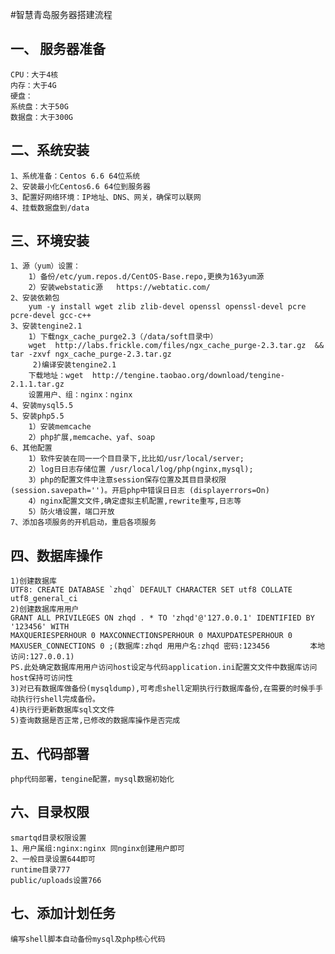 #智慧青岛服务器搭建流程

一、	服务器准备
----------------
    CPU：大于4核
    内存：大于4G
    硬盘：
    系统盘：大于50G
    数据盘：大于300G

二、系统安装
------------
    1、系统准备：Centos 6.6 64位系统
    2、安装最小化Centos6.6 64位到服务器
    3、配置好网络环境：IP地址、DNS、网关，确保可以联网
    4、挂载数据盘到/data
三、环境安装
------------
    1、源（yum）设置：
        1）备份/etc/yum.repos.d/CentOS-Base.repo,更换为163yum源
        2）安装webstatic源   https://webtatic.com/
    2、安装依赖包
        yum -y install wget zlib zlib-devel openssl openssl-devel pcre pcre-devel gcc-c++
    3、安装tengine2.1
        1）下载ngx_cache_purge2.3（/data/soft目录中）
        wget  http://labs.frickle.com/files/ngx_cache_purge-2.3.tar.gz  && tar -zxvf ngx_cache_purge-2.3.tar.gz
         2)编译安装tengine2.1
        下载地址：wget  http://tengine.taobao.org/download/tengine-2.1.1.tar.gz
        设置用户、组：nginx：nginx
    4、安装mysql5.5
    5、安装php5.5
        1）安装memcache
        2）php扩展,memcache、yaf、soap
    6、其他配置
        1）软件安装在同⼀一个⽬目录下,⽐比如/usr/local/server;
        2）log⽇日志存储位置 /usr/local/log/php(nginx,mysql);
        3）php的配置文件中注意session保存位置及其⽬目录权限(session.savepath='')。开启php中错误⽇日志 (displayerrors=On)
        4）nginx配置⽂文件,确定虚拟主机配置,rewrite重写,日志等
        5）防火墙设置，端口开放
    7、添加各项服务的开机启动，重启各项服务
四、数据库操作
--------------
    1)创建数据库
    UTF8: CREATE DATABASE `zhqd` DEFAULT CHARACTER SET utf8 COLLATE utf8_general_ci
    2)创建数据库⽤用户
    GRANT ALL PRIVILEGES ON zhqd . * TO 'zhqd'@'127.0.0.1' IDENTIFIED BY '123456' WITH
    MAXQUERIESPERHOUR 0 MAXCONNECTIONSPERHOUR 0 MAXUPDATESPERHOUR 0 MAXUSER_CONNECTIONS 0 ;(数据库:zhqd ⽤用户名:zhqd 密码:123456         本地访问:127.0.0.1)
    PS.此处确定数据库⽤用户访问host设定与代码application.ini配置⽂文件中数据库访问host保持可访问性 
    3)对已有数据库做备份(mysqldump),可考虑shell定期执⾏行数据库备份,在需要的时候⼿手动执⾏行shell完成备份。
    4)执⾏行更新数据库sql⽂文件 
    5)查询数据是否正常,已修改的数据库操作是否完成
五、代码部署
------------
    php代码部署，tengine配置，mysql数据初始化
六、目录权限
------------
    smartqd目录权限设置
    1、用户属组:nginx:nginx 同nginx创建用户即可 
    2、一般目录设置644即可
    runtime目录777
    public/uploads设置766 

七、添加计划任务
----------------
    编写shell脚本自动备份mysql及php核心代码
